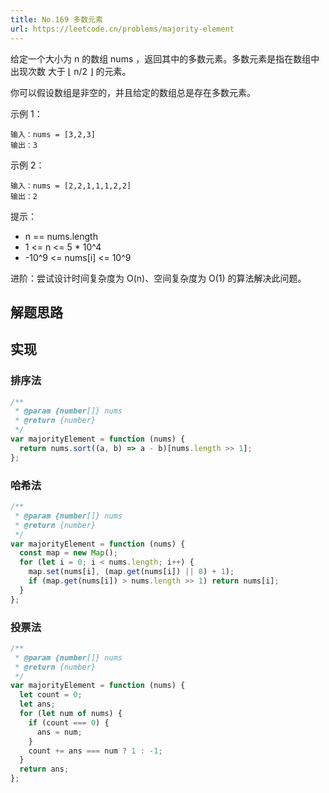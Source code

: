 ```yaml
---
title: No.169 多数元素
url: https://leetcode.cn/problems/majority-element
---
```


给定一个大小为 n 的数组 nums ，返回其中的多数元素。多数元素是指在数组中出现次数 大于 ⌊ n/2 ⌋ 的元素。

你可以假设数组是非空的，并且给定的数组总是存在多数元素。

示例 1：

```text
输入：nums = [3,2,3]
输出：3
```

示例 2：

```text
输入：nums = [2,2,1,1,1,2,2]
输出：2
```

提示：

- n == nums.length
- 1 <= n <= 5 \* 10^4
- -10^9 <= nums\[i\] <= 10^9

进阶：尝试设计时间复杂度为 O(n)、空间复杂度为 O(1) 的算法解决此问题。

## 解题思路

## 实现

### 排序法

```js
/**
 * @param {number[]} nums
 * @return {number}
 */
var majorityElement = function (nums) {
  return nums.sort((a, b) => a - b)[nums.length >> 1];
};
```

### 哈希法

```js
/**
 * @param {number[]} nums
 * @return {number}
 */
var majorityElement = function (nums) {
  const map = new Map();
  for (let i = 0; i < nums.length; i++) {
    map.set(nums[i], (map.get(nums[i]) || 0) + 1);
    if (map.get(nums[i]) > nums.length >> 1) return nums[i];
  }
};
```

### 投票法

```js
/**
 * @param {number[]} nums
 * @return {number}
 */
var majorityElement = function (nums) {
  let count = 0;
  let ans;
  for (let num of nums) {
    if (count === 0) {
      ans = num;
    }
    count += ans === num ? 1 : -1;
  }
  return ans;
};
```
